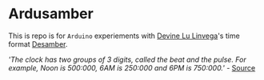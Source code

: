 # Ardusamber

This is repo is for `Arduino` experiements with [Devine Lu Linvega](https://github.com/neauoire)'s time format [Desamber](https://wiki.xxiivv.com/#clock).

*'The clock has two groups of 3 digits, called the beat and the pulse. For example, Noon is 500:000, 6AM is 250:000 and 6PM is 750:000.'* - [Source](https://wiki.xxiivv.com/#clock)